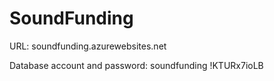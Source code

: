 SoundFunding
============

URL:
soundfunding.azurewebsites.net

Database account and password:
soundfunding
!KTURx7ioLB
